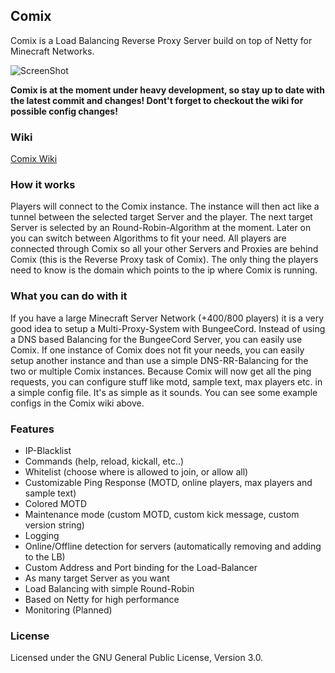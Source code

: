 ## Comix
Comix is a Load Balancing Reverse Proxy Server build on top of Netty for Minecraft Networks.

![ScreenShot](http://www.ibm.com/developerworks/websphere/library/techarticles/1308_gupta/images/fig01.jpg)

**Comix is at the moment under heavy development, so stay up to date with the latest commit and changes! Dont't forget to checkout the wiki for possible config changes!**

### Wiki
[Comix Wiki](https://github.com/JackWhite20/Comix/wiki)

### How it works
Players will connect to the Comix instance. The instance will then act like a tunnel between the selected target Server and the player. The next target Server is selected by an Round-Robin-Algorithm at the moment. Later on you can switch between Algorithms to fit your need. All players are connected through Comix so all your other Servers and Proxies are behind Comix (this is the Reverse Proxy task of Comix).
The only thing the players need to know is the domain which points to the ip where Comix is running.

### What you can do with it
If you have a large Minecraft Server Network (+400/800 players) it is a very good idea to setup a Multi-Proxy-System with BungeeCord. Instead of using a DNS based Balancing for the BungeeCord Server, you can easily use Comix. If one instance of Comix does not fit your needs, you can easily setup another instance and than use a simple DNS-RR-Balancing for the two or multiple Comix instances. Because Comix will now get all the ping requests, you can configure stuff like motd, sample text, max players etc. in a simple config file. It's as simple as it sounds. You can see some example configs in the Comix wiki above.

### Features
- IP-Blacklist
- Commands (help, reload, kickall, etc..)
- Whitelist (choose where is allowed to join, or allow all)
- Customizable Ping Response (MOTD, online players, max players and sample text)
- Colored MOTD
- Maintenance mode (custom MOTD, custom kick message, custom version string)
- Logging
- Online/Offline detection for servers (automatically removing and adding to the LB)
- Custom Address and Port binding for the Load-Balancer
- As many target Server as you want
- Load Balancing with simple Round-Robin
- Based on Netty for high performance
- Monitoring (Planned)

### License
Licensed under the GNU General Public License, Version 3.0.

